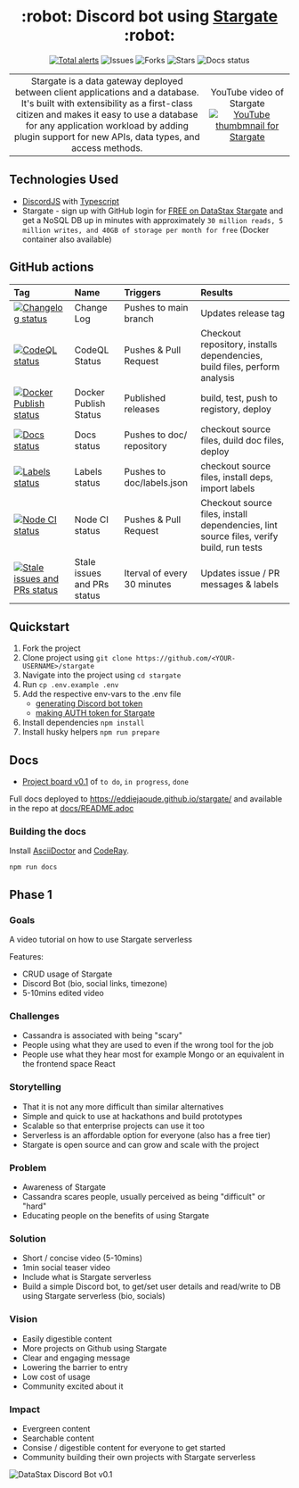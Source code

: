 

<h1 align="center">
  :robot: Discord bot using <a href="http://links.eddiejaoude.io/t/CiEQRydj4GdT">Stargate</a> :robot:
</h1>

<div align="center">

[![Total alerts](https://img.shields.io/lgtm/alerts/g/eddiejaoude/stargate.svg?logo=lgtm&logoWidth=18)](https://lgtm.com/projects/g/eddiejaoude/stargate/alerts/)
![Issues](https://img.shields.io/github/issues/eddiejaoude/stargate)
![Forks](https://img.shields.io/github/forks/eddiejaoude/stargate)
![Stars](https://img.shields.io/github/stars/eddiejaoude/stargate)
![Docs status](https://img.shields.io/github/license/eddiejaoude/stargate)

</div>

<table border="0">
  <tr>
    <td align="center">
      Stargate is a data gateway deployed between client applications and a database. It's built with extensibility as a first-class citizen and makes it easy to use a database for any application workload by adding plugin support for new APIs, data types, and access methods.
    </td>
    <td align="center">
      YouTube video of Stargate
      <a href="http://www.youtube.com/watch?v=2ltVf2EscmM">
        <img src="http://img.youtube.com/vi/2ltVf2EscmM/0.jpg" alt="YouTube thumbmnail for Stargate" />
      </a>
    </td>
  </tr>
</table>

## Technologies Used

- [DiscordJS](https://discordjs.guide) with [Typescript](https://www.typescriptlang.org)
- Stargate - sign up with GitHub login for [FREE on DataStax Stargate](http://links.eddiejaoude.io/t/CiEQRydj4GdT) and get a NoSQL DB up in minutes with approximately `30 million reads, 5 million writes, and 40GB of storage per month for free` (Docker container also available)

## GitHub actions
| Tag | Name | Triggers | Results |
| :--- |  :---  |  :--- | :--- |
| [![Changelog status](https://github.com/eddiejaoude/stargate/workflows/Changelog/badge.svg)](https://github.com/eddiejaoude/stargate/actions/workflows/changelog.yml) | Change Log | Pushes to main branch | Updates release tag |
| [![CodeQL status](https://github.com/eddiejaoude/stargate/workflows/CodeQL/badge.svg)](https://github.com/eddiejaoude/stargate/actions/workflows/codeql.yml) | CodeQL Status | Pushes & Pull Request | Checkout repository, installs dependencies, build files, perform analysis |
| [![Docker Publish status](https://github.com/eddiejaoude/stargate/workflows/Publish%20Docker%20image/badge.svg)](https://github.com/eddiejaoude/stargate/actions/workflows/docker.yml) | Docker Publish Status | Published releases | build, test, push to registory, deploy |
| [![Docs status](https://github.com/eddiejaoude/stargate/workflows/Docs/badge.svg)](https://github.com/eddiejaoude/stargate/actions/workflows/docs.yml) | Docs status | Pushes to doc/ repository | checkout source files, duild doc files, deploy |
| [![Labels status](https://github.com/eddiejaoude/stargate/workflows/Import%20labels/badge.svg)](https://github.com/eddiejaoude/stargate/actions/workflows/labels.yml) | Labels status | Pushes to doc/labels.json | checkout source files, install deps, import labels |
| [![Node CI status](https://github.com/eddiejaoude/stargate/workflows/Node.js%20CI/badge.svg)](https://github.com/eddiejaoude/stargate/actions/workflows/node-ci.yml) | Node CI status | Pushes & Pull Request | Checkout source files, install dependencies, lint source files, verify build, run tests |
| [![Stale issues and PRs status](https://github.com/eddiejaoude/stargate/workflows/Mark%20stale%20issues%20and%20pull%20requests/badge.svg)](https://github.com/eddiejaoude/stargate/actions/workflows/stale.yml) | Stale issues and PRs status | Iterval of every 30 minutes | Updates issue / PR messages & labels |

## Quickstart

1. Fork the project
2. Clone project using `git clone https://github.com/<YOUR-USERNAME>/stargate`
3. Navigate into the project using `cd stargate`
4. Run `cp .env.example .env`
5. Add the respective env-vars to the .env file
    - [generating Discord bot token](https://discordjs.guide/preparations/setting-up-a-bot-application.html#keeping-your-token-safe)
    - [making AUTH token for Stargate](https://stargate.io/docs/stargate/1.0/developers-guide/authnz.html#_generate_an_auth_token)
6. Install dependencies `npm install`
7. Install husky helpers `npm run prepare`

## Docs

- [Project board v0.1](https://github.com/eddiejaoude/stargate/projects/1) of `to do`, `in progress`, `done`

Full docs deployed to https://eddiejaoude.github.io/stargate/ and available in the repo at [docs/README.adoc](docs/README.adoc)

### Building the docs

Install [AsciiDoctor](https://docs.asciidoctor.org/asciidoctor/latest/install/) and [CodeRay](https://docs.asciidoctor.org/asciidoctor/latest/syntax-highlighting/coderay/).

```
npm run docs
```

## Phase 1

### Goals

A video tutorial on how to use Stargate serverless

Features:

- CRUD usage of Stargate
- Discord Bot (bio, social links, timezone)
- 5-10mins edited video

### Challenges

- Cassandra is associated with being "scary"
- People using what they are used to even if the wrong tool for the job
- People use what they hear most for example Mongo or an equivalent in the frontend space React

### Storytelling

- That it is not any more difficult than similar alternatives
- Simple and quick to use at hackathons and build prototypes
- Scalable so that enterprise projects can use it too
- Serverless is an affordable option for everyone (also has a free tier)
- Stargate is open source and can grow and scale with the project

### Problem

- Awareness of Stargate
- Cassandra scares people, usually perceived as being "difficult" or "hard"
- Educating people on the benefits of using Stargate

### Solution

- Short / concise video (5-10mins)
- 1min social teaser video
- Include what is Stargate serverless
- Build a simple Discord bot, to get/set user details and read/write to DB using Stargate serverless (bio, socials)

### Vision

- Easily digestible content
- More projects on Github using Stargate
- Clear and engaging message
- Lowering the barrier to entry
- Low cost of usage
- Community excited about it

### Impact

- Evergreen content
- Searchable content
- Consise / digestible content for everyone to get started
- Community building their own projects with Stargate serverless

![DataStax Discord Bot v0.1](https://user-images.githubusercontent.com/624760/110018509-416c3200-7d1f-11eb-8f1b-444557401906.png)
